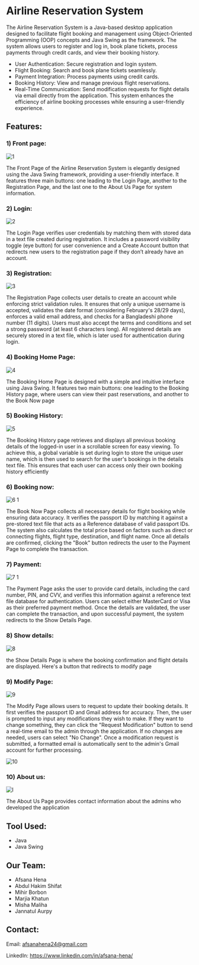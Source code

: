 
# Airline Reservation System

The Airline Reservation System is a Java-based desktop application designed to facilitate flight booking and management using Object-Oriented Programming (OOP) concepts and Java Swing as the framework. The system allows users to register and log in, book plane tickets, process payments through credit cards, and view their booking history.

- User Authentication: Secure registration and login system.
- Flight Booking: Search and book plane tickets seamlessly.
- Payment Integration: Process payments using credit cards.
- Booking History: View and manage previous flight reservations.
- Real-Time Communication: Send modification requests for flight details via email directly from the application.
This system enhances the efficiency of airline booking processes while ensuring a user-friendly experience.

## Features: 

### 1) Front page:
   
 ![1](https://github.com/user-attachments/assets/bad83fd7-40e9-4ef8-b025-f2e6c0dda30e)

The Front Page of the Airline Reservation System is elegantly designed using the Java Swing framework, providing a user-friendly interface. It features three main buttons: one leading to the Login Page, another to the Registration Page, and the last one to the About Us Page for system information. 

### 2) Login:

![2](https://github.com/user-attachments/assets/18b8a24d-a97d-41e7-bb20-92bfabf88a15)

The Login Page verifies user credentials by matching them with stored data in a text file created during registration. It includes a password visibility toggle (eye button) for user convenience and a Create Account button that redirects new users to the registration page if they don’t already have an account.

### 3) Registration:

![3](https://github.com/user-attachments/assets/b61f07e3-e4af-4053-a78d-8a0261367a6b)

The Registration Page collects user details to create an account while enforcing strict validation rules. It ensures that only a unique username is accepted, validates the date format (considering February's 28/29 days), enforces a valid email address, and checks for a Bangladeshi phone number (11 digits). Users must also accept the terms and conditions and set a strong password (at least 6 characters long). All registered details are securely stored in a text file, which is later used for authentication during login.

### 4) Booking Home Page:

![4](https://github.com/user-attachments/assets/cece4c2b-dc39-4509-8342-2cd42ca48163)

The Booking Home Page is designed with a simple and intuitive interface using Java Swing. It features two main buttons: one leading to the Booking History page, where users can view their past reservations, and another to the Book Now page

### 5) Booking History:

![5](https://github.com/user-attachments/assets/2833928d-ebd7-4249-b0d9-025ed9bb3581)

The Booking History page retrieves and displays all previous booking details of the logged-in user in a scrollable screen for easy viewing. To achieve this, a global variable is set during login to store the unique user name, which is then used to search for the user's bookings in the details text file. This ensures that each user can access only their own booking history efficiently

### 6) Booking now:

![6 1](https://github.com/user-attachments/assets/711a4431-82c7-494e-801c-aced90d24857)

The Book Now Page collects all necessary details for flight booking while ensuring data accuracy. It verifies the passport ID by matching it against a pre-stored text file that acts as a Reference database of valid passport IDs. The system also calculates the total price based on factors such as direct or connecting flights, flight type, destination, and flight name. Once all details are confirmed, clicking the "Book" button redirects the user to the Payment Page to complete the transaction.

### 7) Payment:

![7 1](https://github.com/user-attachments/assets/592f17b5-53a5-4d96-be60-9cc122134f31)

The Payment Page asks the user to provide card details, including the card number, PIN, and CVV, and verifies this information against a reference text file database for authentication. Users can select either MasterCard or Visa as their preferred payment method. Once the details are validated, the user can complete the transaction, and upon successful payment, the system redirects to the Show Details Page.

### 8) Show details:

![8](https://github.com/user-attachments/assets/97eda2d0-499e-4f28-a796-2f48bdbe4842)

the Show Details Page is where the booking confirmation and flight details are displayed. Here's a button that redirects to modify page

### 9) Modify Page:

![9](https://github.com/user-attachments/assets/f926efd7-6ff7-4dfa-bf58-6fef3d99fa69)

The Modify Page allows users to request to update their booking details. It first verifies the passport ID and Gmail address for accuracy. Then, the user is prompted to input any modifications they wish to make. If they want to change something, they can click the "Request Modification" button to send a real-time email to the admin through the application. If no changes are needed, users can select "No Change". Once a modification request is submitted, a formatted email is automatically sent to the admin's Gmail account for further processing.

![10](https://github.com/user-attachments/assets/26f8d55e-a681-4d08-9210-3e56f646c366)

### 10) About us:

![l](https://github.com/user-attachments/assets/88042661-77e5-4d36-ab0d-d2aad6f68ed0)

The About Us Page provides contact information about the admins who developed the application

## Tool Used: 
- Java
- Java Swing

## Our Team:
- Afsana Hena
- Abdul Hakim Shifat
- Mihir Borbon
- Marjia Khatun
- Misha Maliha
- Jannatul Aurpy

## Contact:
Email: afsanahena24@gmail.com

LinkedIn: https://www.linkedin.com/in/afsana-hena/









